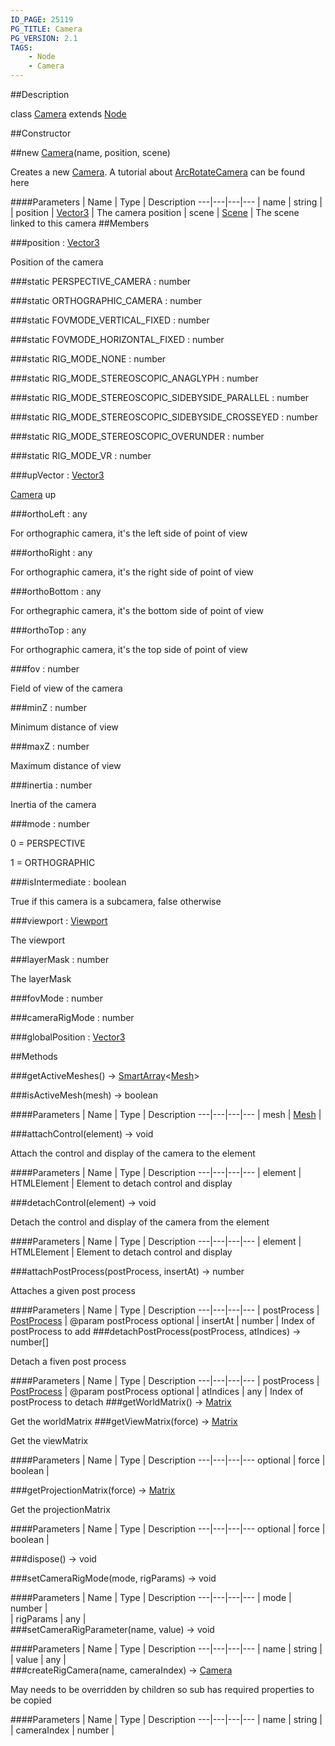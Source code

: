 ```yaml
---
ID_PAGE: 25119
PG_TITLE: Camera
PG_VERSION: 2.1
TAGS:
    - Node
    - Camera
---
```

##Description

class [Camera](/classes/2.2/Camera) extends [Node](/classes/2.2/Node)



##Constructor

##new [Camera](/classes/2.2/Camera)(name, position, scene)

Creates a new [Camera](/classes/2.2/Camera).
A tutorial about [ArcRotateCamera](/classes/2.2/ArcRotateCamera) can be found here

####Parameters
 | Name | Type | Description
---|---|---|---
 | name | string |  
 | position | [Vector3](/classes/2.2/Vector3) |  The camera position
 | scene | [Scene](/classes/2.2/Scene) |  The scene linked to this camera
##Members

###position : [Vector3](/classes/2.2/Vector3)

Position of the camera

###static PERSPECTIVE_CAMERA : number



###static ORTHOGRAPHIC_CAMERA : number



###static FOVMODE_VERTICAL_FIXED : number



###static FOVMODE_HORIZONTAL_FIXED : number



###static RIG_MODE_NONE : number



###static RIG_MODE_STEREOSCOPIC_ANAGLYPH : number



###static RIG_MODE_STEREOSCOPIC_SIDEBYSIDE_PARALLEL : number



###static RIG_MODE_STEREOSCOPIC_SIDEBYSIDE_CROSSEYED : number



###static RIG_MODE_STEREOSCOPIC_OVERUNDER : number



###static RIG_MODE_VR : number



###upVector : [Vector3](/classes/2.2/Vector3)

[Camera](/classes/2.2/Camera) up

###orthoLeft : any

For orthographic camera, it's the left side of point of view

###orthoRight : any

For orthographic camera, it's the right side of point of view

###orthoBottom : any

For orthegraphic camera, it's the bottom side of point of view

###orthoTop : any

For orthographic camera, it's the top side of point of view

###fov : number

Field of view of the camera

###minZ : number

Minimum distance of view

###maxZ : number

Maximum distance of view

###inertia : number

Inertia of the camera

###mode : number

0 = PERSPECTIVE

1 = ORTHOGRAPHIC

###isIntermediate : boolean

True if this camera is a subcamera, false otherwise

###viewport : [Viewport](/classes/2.2/Viewport)

The viewport

###layerMask : number

The layerMask

###fovMode : number



###cameraRigMode : number



###globalPosition : [Vector3](/classes/2.2/Vector3)



##Methods

###getActiveMeshes() &rarr; [SmartArray](/classes/2.2/SmartArray)&lt;[Mesh](/classes/2.2/Mesh)&gt;


###isActiveMesh(mesh) &rarr; boolean



####Parameters
 | Name | Type | Description
---|---|---|---
 | mesh | [Mesh](/classes/2.2/Mesh) |  

###attachControl(element) &rarr; void

Attach the control and display of the camera to the element

####Parameters
 | Name | Type | Description
---|---|---|---
 | element | HTMLElement |  Element to detach control and display

###detachControl(element) &rarr; void

Detach the control and display of the camera from the element

####Parameters
 | Name | Type | Description
---|---|---|---
 | element | HTMLElement |  Element to detach control and display

###attachPostProcess(postProcess, insertAt) &rarr; number

Attaches a given post process

####Parameters
 | Name | Type | Description
---|---|---|---
 | postProcess | [PostProcess](/classes/2.2/PostProcess) |  @param postProcess
optional | insertAt | number |  Index of postProcess to add
###detachPostProcess(postProcess, atIndices) &rarr; number[]

Detach a fiven post process

####Parameters
 | Name | Type | Description
---|---|---|---
 | postProcess | [PostProcess](/classes/2.2/PostProcess) |  @param postProcess
optional | atIndices | any |  Index of postProcess to detach
###getWorldMatrix() &rarr; [Matrix](/classes/2.2/Matrix)

Get the worldMatrix
###getViewMatrix(force) &rarr; [Matrix](/classes/2.2/Matrix)

Get the viewMatrix

####Parameters
 | Name | Type | Description
---|---|---|---
optional | force | boolean |  

###getProjectionMatrix(force) &rarr; [Matrix](/classes/2.2/Matrix)

Get the projectionMatrix

####Parameters
 | Name | Type | Description
---|---|---|---
optional | force | boolean |  

###dispose() &rarr; void


###setCameraRigMode(mode, rigParams) &rarr; void



####Parameters
 | Name | Type | Description
---|---|---|---
 | mode | number |  
 | rigParams | any |  
###setCameraRigParameter(name, value) &rarr; void



####Parameters
 | Name | Type | Description
---|---|---|---
 | name | string |  
 | value | any |  
###createRigCamera(name, cameraIndex) &rarr; [Camera](/classes/2.2/Camera)

May needs to be overridden by children so sub has required properties to be copied

####Parameters
 | Name | Type | Description
---|---|---|---
 | name | string |  
 | cameraIndex | number |  
